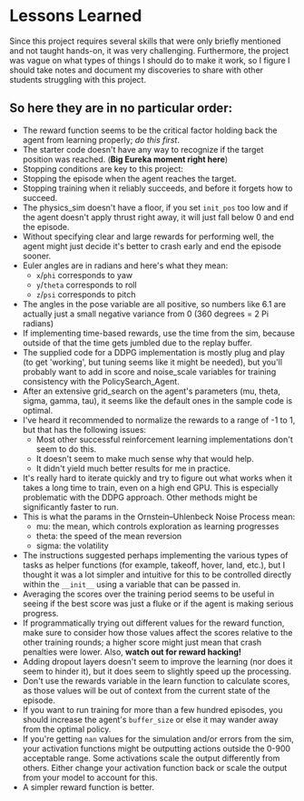 # Lessons Learned

Since this project requires several skills that were only briefly mentioned and not taught hands-on, it was very challenging.  Furthermore, the project was vague on what types of things I should do to make it work, so I figure I should take notes and document my discoveries to share with other students struggling with this project.

## So here they are in no particular order:
- The reward function seems to be the critical factor holding back the agent from learning properly; *do this first*.
- The starter code doesn't have any way to recognize if the target position was reached. (**Big Eureka moment right here**)
- Stopping conditions are key to this project:
 - Stopping the episode when the agent reaches the target.
 - Stopping training when it reliably succeeds, and before it forgets how to succeed.
- The physics_sim doesn't have a floor, if you set `init_pos` too low and if the agent doesn't apply thrust right away, it will just fall below 0 and end the episode.
- Without specifying clear and large rewards for performing well, the agent might just decide it's better to crash early and end the episode sooner.
- Euler angles are in radians and here's what they mean:
  - `x`/`phi` corresponds to yaw
  - `y`/`theta` corresponds to roll
  - `z`/`psi` corresponds to pitch
- The angles in the pose variable are all positive, so numbers like 6.1 are actually just a small negative variance from 0  (360 degrees = 2 Pi radians)
- If implementing time-based rewards, use the time from the sim, because outside of that the time gets jumbled due to the replay buffer.
- The supplied code for a DDPG implementation is mostly plug and play (to get 'working', but tuning seems like it might be needed), but you'll probably want to add in score and noise_scale variables for training consistency with the PolicySearch_Agent.
- After an extensive grid_search on the agent's parameters (mu, theta, sigma, gamma, tau), it seems like the default ones in the sample code is optimal.
- I've heard it recommended to normalize the rewards to a range of -1 to 1, but that has the following issues:
  - Most other successful reinforcement learning implementations don't seem to do this.
  - It doesn't seem to make much sense why that would help.
  - It didn't yield much better results for me in practice.
- It's really hard to iterate quickly and try to figure out what works when it takes a long time to train, even on a high end GPU.  This is especially problematic with the DDPG approach.  Other methods might be significantly faster to run.
- This is what the params in the Ornstein–Uhlenbeck Noise Process mean:
  - mu: the mean, which controls exploration as learning progresses
  - theta: the speed of the mean reversion
  - sigma: the volatility
- The instructions suggested perhaps implementing the various types of tasks as helper functions (for example, takeoff, hover, land, etc.), but I thought it was a lot simpler and intuitive for this to be controlled directly within the `__init__` using a variable that can be passed in.
- Averaging the scores over the training period seems to be useful in seeing if the best score was just a fluke or if the agent is making serious progress.
- If programmatically trying out different values for the reward function, make sure to consider how those values affect the scores relative to the other training rounds; a higher score might just mean that crash penalties were lower.  Also, **watch out for reward hacking!**
- Adding dropout layers doesn't seem to improve the learning (nor does it seem to hinder it), but it does seem to slightly speed up the processing.
- Don't use the rewards variable in the learn function to calculate scores, as those values will be out of context from the current state of the episode.
- If you want to run training for more than a few hundred episodes, you should increase the agent's `buffer_size` or else it may wander away from the optimal policy.
- If you're getting `nan` values for the simulation and/or errors from the sim, your activation functions might be outputting actions outside the 0-900 acceptable range. Some activations scale the output differently from others. Either change your activation function back or scale the output from your model to account for this.
- A simpler reward function is better.
